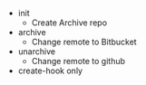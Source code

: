 * init
	* Create Archive repo
* archive 
	* Change remote to Bitbucket
* unarchive
	* Change remote to github
* create-hook only
